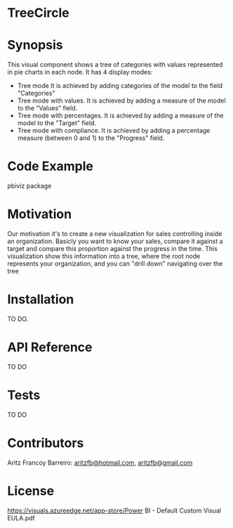 # TreeCircle

# Synopsis
This visual component shows a tree of categories with values represented in pie charts in each node.
It has 4 display modes:
  - Tree mode It is achieved by adding categories of the model to the field "Categories"
  - Tree mode with values. It is achieved by adding a measure of the model to the "Values" field.
  - Tree mode with percentages. It is achieved by adding a measure of the model to the "Target" field.
  - Tree mode with compliance. It is achieved by adding a percentage measure (between 0 and 1) to the "Progress" field.

# Code Example
pbiviz package

# Motivation
Our motivation it's to create a new visualization for sales controlling inside an organization. Basicly you want to know your sales, compare it against a target and compare this proportion against the progress in the time.
This visualization show this information into a tree, where the root node represents your organization, and you can "drill down" navigating over the tree

# Installation
TO DO.

# API Reference
TO DO

# Tests
TO DO

# Contributors
Aritz Francoy Barreiro: aritzfb@hotmail.com, aritzfb@gmail.com

# License
https://visuals.azureedge.net/app-store/Power BI - Default Custom Visual EULA.pdf
